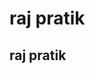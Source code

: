 <!DOCTYPE html>
<html>
<head>
<title> welcome home page </title> 
</head>
<body>  
  <h1> raj pratik</h1>
  <h2> raj pratik</h1>
  
</body>
</html>
